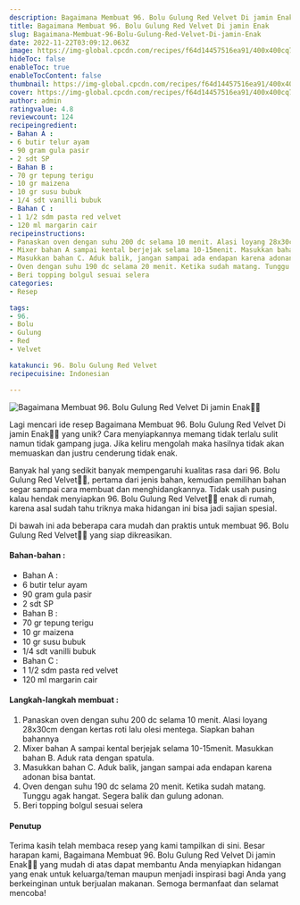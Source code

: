 ```yaml
---
description: Bagaimana Membuat 96. Bolu Gulung Red Velvet Di jamin Enak"
title: Bagaimana Membuat 96. Bolu Gulung Red Velvet Di jamin Enak
slug: Bagaimana-Membuat-96-Bolu-Gulung-Red-Velvet-Di-jamin-Enak
date: 2022-11-22T03:09:12.063Z
image: https://img-global.cpcdn.com/recipes/f64d14457516ea91/400x400cq70/photo.jpg
hideToc: false
enableToc: true
enableTocContent: false
thumbnail: https://img-global.cpcdn.com/recipes/f64d14457516ea91/400x400cq70/photo.jpg
cover: https://img-global.cpcdn.com/recipes/f64d14457516ea91/400x400cq70/photo.jpg
author: admin
ratingvalue: 4.8
reviewcount: 124
recipeingredient:
- Bahan A :
- 6 butir telur ayam
- 90 gram gula pasir
- 2 sdt SP
- Bahan B :
- 70 gr tepung terigu
- 10 gr maizena
- 10 gr susu bubuk
- 1/4 sdt vanilli bubuk
- Bahan C :
- 1 1/2 sdm pasta red velvet
- 120 ml margarin cair
recipeinstructions:
- Panaskan oven dengan suhu 200 dc selama 10 menit. Alasi loyang 28x30cm dengan kertas roti lalu olesi mentega. Siapkan bahan bahannya
- Mixer bahan A sampai kental berjejak selama 10-15menit. Masukkan bahan B. Aduk rata dengan spatula.
- Masukkan bahan C. Aduk balik, jangan sampai ada endapan karena adonan bisa bantat.
- Oven dengan suhu 190 dc selama 20 menit. Ketika sudah matang. Tunggu agak hangat. Segera balik dan gulung adonan.
- Beri topping bolgul sesuai selera
categories:
- Resep

tags:
- 96.
- Bolu
- Gulung
- Red
- Velvet

katakunci: 96. Bolu Gulung Red Velvet
recipecuisine: Indonesian

---
```


![Bagaimana Membuat 96. Bolu Gulung Red Velvet Di jamin Enak👩‍🍳](https://img-global.cpcdn.com/recipes/f64d14457516ea91/400x400cq70/photo.jpg)

Lagi mencari ide resep Bagaimana Membuat 96. Bolu Gulung Red Velvet Di jamin Enak👩‍🍳 yang unik? Cara menyiapkannya memang tidak terlalu sulit namun tidak gampang juga. Jika keliru mengolah maka hasilnya tidak akan memuaskan dan justru cenderung tidak enak.

Banyak hal yang sedikit banyak mempengaruhi kualitas rasa dari 96. Bolu Gulung Red Velvet👩‍🍳, pertama dari jenis bahan, kemudian pemilihan bahan segar sampai cara membuat dan menghidangkannya. Tidak usah pusing kalau hendak menyiapkan 96. Bolu Gulung Red Velvet👩‍🍳 enak di rumah, karena asal sudah tahu triknya maka hidangan ini bisa jadi sajian spesial.

Di bawah ini ada beberapa cara mudah dan praktis untuk membuat 96. Bolu Gulung Red Velvet👩‍🍳 yang siap dikreasikan.

<!--inarticleads1-->

#### Bahan-bahan :

- Bahan A :
- 6 butir telur ayam
- 90 gram gula pasir
- 2 sdt SP
- Bahan B :
- 70 gr tepung terigu
- 10 gr maizena
- 10 gr susu bubuk
- 1/4 sdt vanilli bubuk
- Bahan C :
- 1 1/2 sdm pasta red velvet
- 120 ml margarin cair

<!--inarticleads2-->

#### Langkah-langkah membuat :

1. Panaskan oven dengan suhu 200 dc selama 10 menit. Alasi loyang 28x30cm dengan kertas roti lalu olesi mentega. Siapkan bahan bahannya
1. Mixer bahan A sampai kental berjejak selama 10-15menit. Masukkan bahan B. Aduk rata dengan spatula.
1. Masukkan bahan C. Aduk balik, jangan sampai ada endapan karena adonan bisa bantat.
1. Oven dengan suhu 190 dc selama 20 menit. Ketika sudah matang. Tunggu agak hangat. Segera balik dan gulung adonan.
1. Beri topping bolgul sesuai selera

#### Penutup

Terima kasih telah membaca resep yang kami tampilkan di sini. Besar harapan kami, Bagaimana Membuat 96. Bolu Gulung Red Velvet Di jamin Enak👩‍🍳 yang mudah di atas dapat membantu Anda menyiapkan hidangan yang enak untuk keluarga/teman maupun menjadi inspirasi bagi Anda yang berkeinginan untuk berjualan makanan. Semoga bermanfaat dan selamat mencoba!